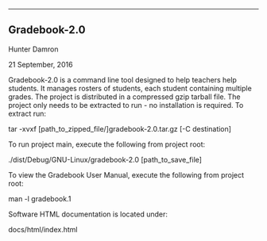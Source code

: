 -------------
Gradebook-2.0
-------------

Hunter Damron

21 September, 2016

Gradebook-2.0 is a command line tool designed to help teachers help students. It manages rosters of students, each student containing multiple grades. The project is distributed in a compressed gzip tarball file. The project only needs to be extracted to run - no installation is required. To extract run:

  tar -xvxf [path_to_zipped_file/]gradebook-2.0.tar.gz [-C destination]

To run project main, execute the following from project root:

  ./dist/Debug/GNU-Linux/gradebook-2.0 [path_to_save_file]

To view the Gradebook User Manual, execute the following from project root:

  man -l gradebook.1

Software HTML documentation is located under:

  docs/html/index.html
